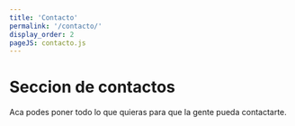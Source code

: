 ```yaml
---
title: 'Contacto'
permalink: '/contacto/'
display_order: 2
pageJS: contacto.js
---
```


# Seccion de contactos

Aca podes poner todo lo que quieras para que la gente pueda contactarte.
